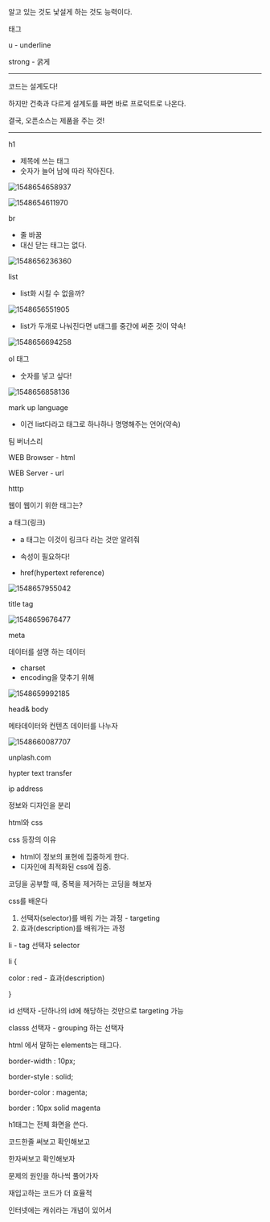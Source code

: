 알고 있는 것도 낯설게 하는 것도 능력이다.



태그



u - underline

strong - 굵게



----

코드는 설계도다!



하지만 건축과 다르게 설계도를 짜면 바로 프로덕트로 나온다.



결국, 오픈소스는 제품을 주는 것!

---





h1 

- 제목에 쓰는 태그
- 숫자가 늘어 남에 따라 작아진다.

![1548654658937](C:\Users\Administrator\Desktop\web_facebook\h1_code)

![1548654611970](C:\Users\Administrator\Desktop\web_facebook\h1.png)



br 

- 줄 바꿈
- 대신 닫는 태그는 없다.

![1548656236360](C:\Users\Administrator\Desktop\web_facebook\br)

list

- list화 시킬 수 없을까?

![1548656551905](C:\Users\Administrator\Desktop\web_facebook\list)



- list가 두개로 나눠진다면 u태그를 중간에 써준 것이 약속!

![1548656694258](C:\Users\Administrator\Desktop\web_facebook\u)



ol 태그

- 숫자를 넣고 싶다! 

![1548656858136](C:\Users\Administrator\Desktop\web_facebook\ol)

mark up language

- 이건 list다라고 태그로 하나하나 명명해주는 언어(약속)

팀 버너스리

WEB Browser - html

WEB Server - url

htttp



웹이 웹이기 위한 태그는?

a 태그(링크)

- a 태그는 이것이 링크다 라는 것만 알려줘

- 속성이 필요하다!
- href(hypertext reference)

![1548657955042](C:\Users\Administrator\Desktop\web_facebook\a_href)





title tag



![1548659676477](C:\Users\Administrator\Desktop\web_facebook\title_tag)



meta

데이터를 설명 하는 데이터

- charset
- encoding을 맞추기 위해

![1548659992185](C:\Users\Administrator\Desktop\web_facebook\meta)



head& body

메타데이터와 컨텐츠 데이터를 나누자

![1548660087707](C:\Users\Administrator\Desktop\web_facebook\head_body)



unplash.com



hypter text transfer 



ip address 







정보와 디자인을 분리

html와 css



css 등장의 이유

- html이 정보의 표현에 집중하게 한다.
- 디자인에 최적화된 css에 집중.



코딩을 공부할 때, 중복을 제거하는 코딩을 해보자



css를 배운다

1. 선택자(selector)를 배워 가는 과정 - targeting
2. 효과(description)를 배워가는 과정 



li - tag 선택자 selector

li {

color : red         - 효과(description)

}



id 선택자 -단하나의 id에 해당하는 것만으로 targeting 가능

classs 선택자 - grouping 하는 선택자



html 에서 말하는 elements는 태그다.



border-width : 10px;

border-style : solid;

border-color : magenta;



border : 10px solid magenta



h1태그는 전체 화면을 쓴다.



코드한줄 써보고 확인해보고 

한자써보고 확인해보자

문제의 원인을 하나씩 풀어가자



재입고하는 코드가 더 효율적

인터넷에는 캐쉬라는 개념이 있어서 